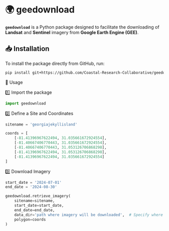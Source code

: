 # 🌍 geedownload  

**`geedownload`** is a Python package designed to facilitate the downloading of **Landsat** and **Sentinel** imagery from **Google Earth Engine (GEE)**.

## 📥 Installation  

To install the package directly from GitHub, run:  

```bash
pip install git+https://github.com/Coastal-Research-Collaborative/geedownload.git
```
🚀 Usage

1️⃣ Import the package
```python
import geedownload
```
2️⃣ Define a Site and Coordinates
```python
sitename = 'georgiajekyllisland'

coords = [
    [-81.41396967622494, 31.035661672924554],
    [-81.40667406770443, 31.035661672924554],
    [-81.40667406770443, 31.053126706868298],
    [-81.41396967622494, 31.053126706868298],
    [-81.41396967622494, 31.035661672924554]
]
```
3️⃣ Download Imagery
```python
start_date = '2024-07-01'
end_date = '2024-08-30'

geedownload.retrieve_imagery(
    sitename=sitename, 
    start_date=start_date,
    end_date=end_date,
    data_dir='path where imagery will be downloaded',  # Specify where to save images
    polygon=coords
)
```
